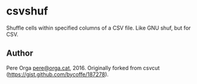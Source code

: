 csvshuf
=======
Shuffle cells within specified columns of a CSV file. Like GNU shuf, but for CSV.


Author
------
Pere Orga <pere@orga.cat>, 2016.
Originally forked from csvcut (https://gist.github.com/bycoffe/187278).